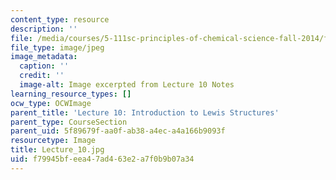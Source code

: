 ```yaml
---
content_type: resource
description: ''
file: /media/courses/5-111sc-principles-of-chemical-science-fall-2014/f79945bfeea47ad463e2a7f0b9b07a34_Lecture_10.jpg
file_type: image/jpeg
image_metadata:
  caption: ''
  credit: ''
  image-alt: Image excerpted from Lecture 10 Notes
learning_resource_types: []
ocw_type: OCWImage
parent_title: 'Lecture 10: Introduction to Lewis Structures'
parent_type: CourseSection
parent_uid: 5f89679f-aa0f-ab38-a4ec-a4a166b9093f
resourcetype: Image
title: Lecture_10.jpg
uid: f79945bf-eea4-7ad4-63e2-a7f0b9b07a34
---
```

